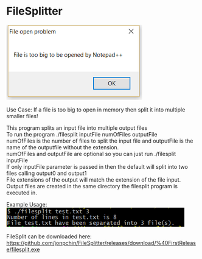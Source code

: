 # FileSplitter<br>
![Alt text](notepadCantOpen.png?raw=true "NotePad cannot open")<br>

Use Case: If a file is too big to open in memory then split it into multiple smaller files!<br>

This program splits an input file into multiple output files<br>
To run the program ./filesplit inputFile numOfFiles outputFile<br>
numOfFiles is the number of files to split the input file and outputFile is the name of the outputfile without the extension.<br>
numOfFiles and outputFile are optional so you can just run ./filesplit inputFile<br>
If only inputFile parameter is passed in then the default will split into two files calling output0 and output1<br>
File extensions of the output will match the extension of the file input.<br>
Output files are created in the same directory the filesplit program is executed in.<br>

Example Usage:<br>
![Alt text](FileSplitExample.png?raw=true "filesplit example")<br>


FileSplit can be downloaded here: https://github.com/jonpchin/FileSplitter/releases/download/%40FirstRelease/filesplit.exe